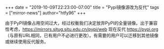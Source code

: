 +++
date = "2019-10-09T22:23:00-07:00"
title = "Pypi镜像源改为反代"
tags = ["mirror-news"]
author="htfy96"
+++

由于PyPI镜像占用空间过大，经过权衡我们决定放弃PyPI的全量镜像。出于兼容性考虑，https://mirrors.sjtug.sjtu.edu.cn/pypi/web 现在反代 https://pypi.org （与原有URL相同，已有用户不必进行更改）。有需要的用户可以迁移到其他镜像或继续使用反代服务。